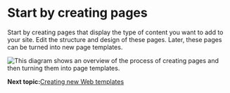 # Start by creating pages

Start by creating pages that display the type of content you want to add to your site. Edit the structure and design of these pages. Later, these pages can be turned into new page templates.

![This diagram shows an overview of the process of creating pages and then turning them into page templates.](../images/ctc_gs_custom_new_pages.jpg)


**Next topic:**[Creating new Web templates](../ctc/ctc_gs_custom_templates.md)


